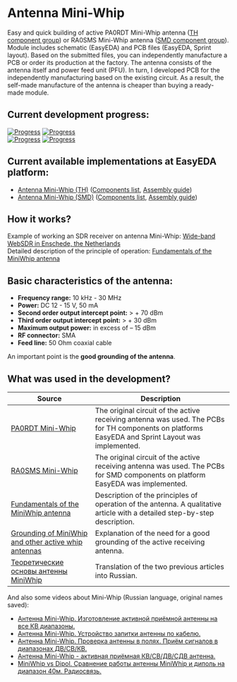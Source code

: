 # Antenna Mini-Whip

Easy and quick building of active PA0RDT Mini-Whip antenna ([TH component group](./TH)) or RA0SMS Mini-Whip antenna ([SMD component group](./SMD/EasyEDA)). Module includes schematic (EasyEDA) and PCB files (EasyEDA, Sprint layout). Based on the submitted files, you can independently manufacture a PCB or order its production at the factory. The antenna consists of the antenna itself and power feed unit (PFU). In turn, I developed PCB for the independently manufacturing based on the existing circuit. As a result, the self-made manufacture of the antenna is cheaper than buying a ready-made module.

## Current development progress:
[![Progress](https://img.shields.io/badge/Antenna%20Mini--Whip%20%28TH%29-tested-green.svg)](https://easyeda.com/igor.nikolaevich.96/Antenna_Mini_Whip-d8935f151d3a4221a9a3aacae3acdb65) [![Progress](https://img.shields.io/badge/version-2.5.EE-blue.svg)](./TH/EasyEDA)  
[![Progress](https://img.shields.io/badge/Antenna%20Mini--Whip%20%28SMD%29-not%20tested-yellow.svg)](https://easyeda.com/IgrikXD/Antenna_Mini_Whip_SMD-74e9e6740b814f6c901a811855125754) [![Progress](https://img.shields.io/badge/version-1.3.EE-blue.svg)](./SMD/EasyEDA)  

## Current available implementations at EasyEDA platform:
- [Antenna Mini-Whip (TH)] ([Components list](./TH/Components%20list.md), [Assembly guide](./TH/Assembly%20guide.md))
- [Antenna Mini-Whip (SMD)] ([Components list](./SMD/Components%20list.md), [Assembly guide](./SMD/Assembly%20guide.md))

## How it works?
Example of working an SDR receiver on antenna Mini-Whip: [Wide-band WebSDR in Enschede, the Netherlands]  
Detailed description of the principle of operation: [Fundamentals of the MiniWhip antenna]

## Basic characteristics of the antenna:

- **Frequency range:** 10 kHz - 30 MHz
- **Power:** DC 12 - 15 V, 50 mA
- **Second order output intercept point:** > + 70 dBm
- **Third order output intercept point:** > + 30 dBm
- **Maximum output power:** in excess of – 15 dBm
- **RF connector:** SMA
- **Feed line:** 50 Ohm coaxial cable

An important point is the **good grounding of the antenna**.

## What was used in the development?
| Source | Description |
| ------ | ------ |
| [PA0RDT Mini-Whip] | The original circuit of the active receiving antenna was used. The PCBs for TH components on platforms EasyEDA and Sprint Layout was implemented. |
| [RA0SMS Mini-Whip] | The original circuit of the active receiving antenna was used. The PCBs for SMD components on platform EasyEDA was implemented. |
| [Fundamentals of the MiniWhip antenna] | Description of the principles of operation of the antenna. A qualitative article with a detailed step-by-step description. |
| [Grounding of MiniWhip and other active whip antennas] | Explanation of the need for a good grounding of the active receiving antenna. |
| [Теоретические основы антенны MiniWhip] | Translation of the two previous articles into Russian.  |

And also some videos about Mini-Whip (Russian language, original names saved):

- [Антенна Mini-Whip. Изготовление активной приёмной антенны на все КВ диапазоны.](https://www.youtube.com/watch?v=wIoeg69Uv6g)
- [Антенна Mini-Whip. Устройство запитки антенны по кабелю.](https://www.youtube.com/watch?v=J28H7zGxNyg)
- [Антенна Mini-Whip. Проверка антенны в полях. Приём сигналов в диапазонах ДВ/СВ/КВ.](https://www.youtube.com/watch?v=SuCMK43mWR0)
- [Антенна Mini-Whip - активная приёмная КВ/СВ/ДВ/СДВ антенна.](https://www.youtube.com/watch?v=mPkObZw7KLg)
- [MiniWhip vs Dipol. Сравнение работы антенны MiniWhip и диполь на диапазон 40м. Радиосвязь.](https://www.youtube.com/watch?v=QXBOGIJIDug&t)

[PA0RDT Mini-Whip]: <http://dl1dbc.net/SAQ/miniwhip.html>
[RA0SMS Mini-Whip]: <http://www.ra0sms.ru/p/the-active-antenna-mini-whip-10-khz-30.html>
[Fundamentals of the MiniWhip antenna]: <http://www.pa3fwm.nl/technotes/tn07.html>
[Grounding of MiniWhip and other active whip antennas]: <http://www.pa3fwm.nl/technotes/tn09d.html>
[Теоретические основы антенны MiniWhip]: <http://www.ra0sms.ru/p/mini-whip.html>
[Wide-band WebSDR in Enschede, the Netherlands]: <http://websdr.ewi.utwente.nl:8901/>
[Antenna Mini-Whip (TH)]: <https://easyeda.com/igor.nikolaevich.96/Antenna_Mini_Whip-d8935f151d3a4221a9a3aacae3acdb65>
[Antenna Mini-Whip (SMD)]: <https://easyeda.com/IgrikXD/Antenna_Mini_Whip_SMD-74e9e6740b814f6c901a811855125754>